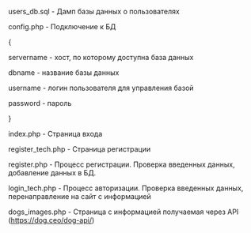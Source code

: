 users_db.sql - Дамп базы данных о пользователях 

config.php - Подключение к БД

{

servername - хост, по которому доступна база данных

dbname - название базы данных

username - логин пользователя для управления базой

password - пароль

}

index.php - Страница входа

register_tech.php - Страница регистрации

register.php - Процесс регистрации. Проверка введенных данных, добавление данных в БД.

login_tech.php - Процесс авторизации. Проверка введенных данных, перенаправление на сайт c информацией

dogs_images.php - Страница с информацией получаемая через API (https://dog.ceo/dog-api/)
